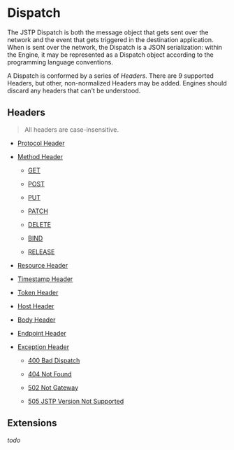Dispatch
========

The JSTP Dispatch is both the message object that gets sent over the network and the event that gets triggered in the destination application. When is sent over the network, the Dispatch is a JSON serialization: within the Engine, it may be represented as a Dispatch object according to the programming language conventions.

A Dispatch is conformed by a series of _Headers_. There are 9 supported Headers, but other, non-normalized Headers may be added. Engines should discard any headers that can't be understood.

Headers
-------

> All headers are case-insensitive.

- [Protocol Header](protocol.md)

- [Method Header](method.md)

  - [GET](method.md#get)

  - [POST](method.md#post)

  - [PUT](method.md#put)

  - [PATCH](method.md#patch)

  - [DELETE](method.md#delete)

  - [BIND](method.md#bind)

  - [RELEASE](method.md#release)

- [Resource Header](resource.md)

- [Timestamp Header](timestamp.md)

- [Token Header](token.md)

- [Host Header](host.md)

- [Body Header](body.md)

- [Endpoint Header](endpoint.md)

- [Exception Header](exception.md)
  
  - [400 Bad Dispatch](exception.md#400-bad-dispatch)

  - [404 Not Found](exception.md#404-not-found)

  - [502 Not Gateway](exception.md#502-not-gateway)

  - [505 JSTP Version Not Supported](exception.md#505-jstp-version-not-supported)

Extensions
----------

_todo_


